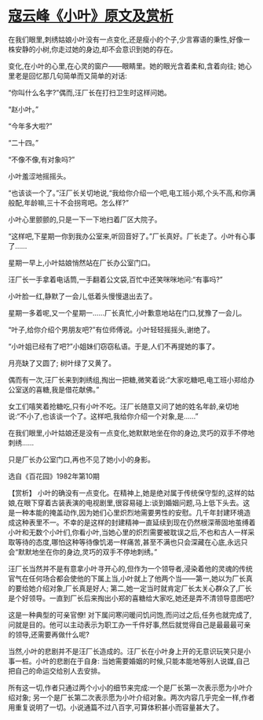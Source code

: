 # [寇云峰《小叶》原文及赏析](https://www.vrrw.net/wx/15184.html)

在我们眼里,刺绣姑娘小叶没有一点变化,还是瘦小的个子,少言寡语的秉性,好像一株安静的小树,你走过她的身边,却不会意识到她的存在。

变化,在小叶的心里,在心灵的窗户——眼睛里。她的眼光含着柔和,含着向往; 她心里老是回忆那几句简单而又简单的对话:

“你叫什么名字?”偶而,汪厂长在打扫卫生时这样问她。

“赵小叶。”

“今年多大啦?”

“二十四。”

“不像不像,有对象吗?”

小叶羞涩地摇摇头。

“也该谈一个了。”汪厂长关切地说,“我给你介绍一个吧,电工班小郑,个头不高,和你满般配,年龄嘛,三十不会拐弯吧。怎么样?”

小叶心里颤颤的,只是一下一下地扫着厂区大院子。

“这样吧,下星期一你到我办公室来,听回音好了。”厂长真好。厂长走了。小叶有心事了……

星期一早上,小叶姑娘悄然站在厂长办公室门口。

汪厂长一手拿着电话筒,一手翻着公文袋,百忙中还笑咪咪地问:“有事吗?”

小叶脸一红,静默了一会儿,低着头慢慢退出去了。

星期一多着呢,又一个星期一……厂长真忙,小叶歉意地站在门口,犹豫了一会儿。

“叶子,给你介绍个男朋友吧?”有位师傅说。小叶轻轻摇摇头,谢绝了。

“小叶姐已经有了吧?”小姐妹们窃窃私语。于是,人们不再提她的事了。

月亮缺了又圆了; 树叶绿了又黄了。

偶而有一次,汪厂长来到刺绣组,掏出一把糖,微笑着说:“大家吃糖吧,电工班小郑给办公室送的喜糖,我是借花献佛。”

女工们嘻笑着抢糖吃,只有小叶不吃。汪厂长随意又问了她的姓名年龄,亲切地说:“不小了,也该谈一个了。这样吧,我给你介绍一个对象,是……”

在我们眼里,小叶姑娘还是没有一点变化,她默默地坐在你的身边,灵巧的双手不停地刺绣……

只是厂长办公室门口,再也不见了她小小的身影。

选自《百花园》1982年第10期



【赏析】 小叶的确没有一点变化。在精神上,她是绝对属于传统保守型的,这样的姑娘,在眼下穿着古装表演的电视剧里,很容易碰上:谈到婚姻问题,马上低下头去。这是一种本能的掩盖动作,因为她们心里炽烈地需要男性的安慰。几千年封建环境造成这种表里不一。不幸的是这样的封建精神一直延续到现在仍然根深蒂固地茧缚着小叶和无数个小叶们,你看小叶,当她心里的炽烈需要被耽误之后,不也和古人一样采取等待的态度,哪怕这种等待像饥渴一样痛苦,甚至不满也只会深藏在心底,永远只会“默默地坐在你的身边,灵巧的双手不停地刺绣。”

汪厂长当然并不是有意拿小叶寻开心的,但作为一个领导者,浸染着他的灵魂的传统官气在任何场合都会使他的下属上当,小叶就上了他两个当——第一,她以为厂长真的要给她介绍对象,厂长真是好人; 第二,她一定当时就肯定厂长太关心群众了,厂长是个好领导。一直到厂长后来掏出小郑的喜糖给大家吃,她还是弄不清领导意图吧?

这是一种典型的可亲官僚! 对下属问寒问暖问饥问饱,而问过之后,任务也就完成了,问就是目的。他可以主动表示为职工办一千件好事,然后就觉得自己是最最最可亲的领导,还需要再做什么呢?

当然,小叶的悲剧并不是汪厂长造成的。汪厂长在小叶身上开的无意识玩笑只是小事一桩。小叶的悲剧在于自身: 当她需要婚姻的时候,只能本能地等别人说媒,自己把自己的命运交给别人去安排。

所有这一切,作者只通过两个小小的细节来完成:一个是厂长第一次表示愿为小叶介绍对象; 另一个是厂长第二次表示愿为小叶介绍对象。两次内容几乎完全一样,作者用重复说明了一切。小说通篇不过八百字,可算体积甚小而容量甚大了。

